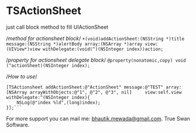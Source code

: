 # TSActionSheet
just call block method to fill UIActionSheet

/*method for actionsheet block*/
```+(void)addActionSheet:(NSString *)title message:(NSString *)alertBody array:(NSArray *)array view:(UIView*)view withDelegate:(void(^)(NSInteger index))action;```

/*property for actionsheet delegate block*/
```@property(nonatomic,copy) void (^actionSheet)(NSInteger index);```

/*How to use*/

    [TSActionsheet addActionSheet:@"ActionSheet" message:@"TEST" array:[NSArray arrayWithObjects:@"1", @"2", @"3", nil]     view:self.view withDelegate:^(NSInteger index){
        NSLog(@"index %ld",(long)index);
    }];```

For more support you can mail me: bhautik.mewada@gmail.com. True Swan Software.
